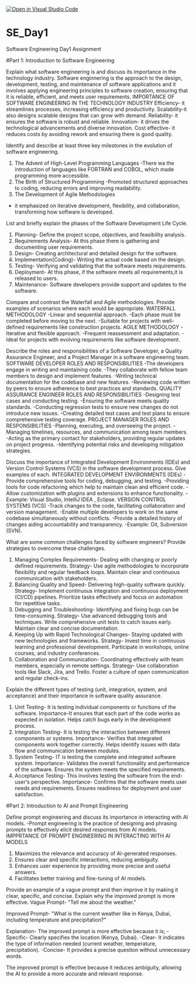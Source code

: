 [![Open in Visual Studio Code](https://classroom.github.com/assets/open-in-vscode-2e0aaae1b6195c2367325f4f02e2d04e9abb55f0b24a779b69b11b9e10269abc.svg)](https://classroom.github.com/online_ide?assignment_repo_id=18435047&assignment_repo_type=AssignmentRepo)
# SE_Day1
Software Engineering Day1 Assignment

#Part 1: Introduction to Software Engineering

Explain what software engineering is and discuss its importance in the technology industry.
Software enginnering is the approach to the design, development, testing, and maintenance of software applications and it involves applying engineering principles to software creation, ensuring that it is reliable, efficient, and meets user requirements.
IMPORTANCE OF SOFTWARE ENGINEERING IN THE TECHNOLOGY INDUSTRY
Efficiency- it streamlines processes, increasing efficiency and productivity.
Scalability-it also designs scalable designs that can grow with demand.
Reliability- it ensures the software is robust and reliable.
Innovation- it drives the technological advancements and diverse innovation.
Cost effective- it reduces costs by avoiding rework and ensuring there is good quality.

Identify and describe at least three key milestones in the evolution of software engineering.
1. The Advent of High-Level Programming Languages
-There wa the introduction of languages like FORTRAN and COBOL, which made programming more accessible. 
2. The Birth of Structured Programming
-Promoted structured approaches to coding, reducing errors and improving readability.
3. The Development of Agile Methodologies
- it emphasized on iterative development, flexibility, and collaboration, transforming how software is developed.

List and briefly explain the phases of the Software Development Life Cycle.
1. Planning- Define the project scope, objectives, and feasibility analysis.
2. Requirements Analysis- At this phase there is gathering and documenting user requirements.
3. Design- Creating architectural and detailed design for the software.
4. Implementation(Coding)- Writing the actual code based on the design.
5. Testing- Verifying and validating that the software meets requirements.
6. Deployment- At this phase, if the software meets all requirements,it is released to users.
7. Maintenance- Software developers provide support and updates to the software.

Compare and contrast the Waterfall and Agile methodologies. Provide examples of scenarios where each would be appropriate.
WATERFALL METHODOLOGY
-Linear and sequential approach.
-Each phase must be completed before moving to the next.
-Suitable for projects with well-defined requirements like construction projects.
AGILE METHODOLOGY
-Iterative and flexible approach.
-Frequent reassessment and adaptation.
-Ideal for projects with evolving requirements like software development.

Describe the roles and responsibilities of a Software Developer, a Quality Assurance Engineer, and a Project Manager in a software engineering team.
SOFTWARE DEVELOPER ROLES AND RESPONSIBILITIES
-The developers engage in writing and maintaining code.
-They collaborate with fellow team members to design and implement features.
-Writing technical documentation for the codebase and new features.
-Reviewing code written by peers to ensure adherence to best practices and standards.
QUALITY ASSURANCE ENGINEER ROLES AND RESPONSIBILITIES
-Designing test cases and conducting testing.
-Ensuring the software meets quality standards.
-Conducting regression tests to ensure new changes do not introduce new issues.
-Creating detailed test cases and test plans to ensure comprehensive testing coverage.
PROJECT MANAGER ROLES AND RESPONSIBILITIES
-Planning, executing, and overseeing the project.
-Managing timelines, resources, and communication among team members.
-Acting as the primary contact for stakeholders, providing regular updates on project progress.
-Identifying potential risks and developing mitigation strategies.

Discuss the importance of Integrated Development Environments (IDEs) and Version Control Systems (VCS) in the software development process. Give examples of each.
INTEGRATED DEVELOPMENT ENVIRONMENTS (IDEs)
-Provide comprehensive tools for coding, debugging, and testing.
-Providing tools for code refactoring which help to maintain clean and efficient code.
-Allow customization with plugins and extensions to enhance functionality.
-Example: Visual Studio, IntelliJ IDEA , Eclipse.
VERSION CONTROL SYSTEMS (VCS)
-Track changes to the code, facilitating collaboration and version management.
-Enable multiple developers to work on the same codebase simultaneously without conflicts.
-Provide a detailed history of changes aiding accountability and transparency.
-Example: Git, Subversion (SVN).

What are some common challenges faced by software engineers? Provide strategies to overcome these challenges.
1. Managing Complex Requirements- Dealing with changing or poorly defined requirements.
Strategy- Use agile methodologies to incorporate flexibility and regular feedback loops. Maintain clear and continuous communication with stakeholders.
2. Balancing Quality and Speed- Delivering high-quality software quickly.
Strategy- Implement continuous integration and continuous deployment (CI/CD) pipelines. Prioritize tasks effectively and focus on automation for repetitive tasks.
3. Debugging and Troubleshooting- Identifying and fixing bugs can be time-consuming.
Strategy- Use advanced debugging tools and techniques. Write comprehensive unit tests to catch issues early. Maintain clear and concise documentation.
4. Keeping Up with Rapid Technological Changes- Staying updated with new technologies and frameworks.
Strategy- Invest time in continuous learning and professional development. Participate in workshops, online courses, and industry conferences.
5. Collaboration and Communication- Coordinating effectively with team members, especially in remote settings.
Strategy- Use collaboration tools like Slack, Jira, and Trello. Foster a culture of open communication and regular check-ins.

Explain the different types of testing (unit, integration, system, and acceptance) and their importance in software quality assurance.
1. Unit Testing- It is testing individual components or functions of the software.
Importance-It ensures that each part of the code works as expected in isolation. Helps catch bugs early in the development process.
2. Integration Testing- It is testing the interaction between different components or systems.
Importance- Verifies that integrated components work together correctly. Helps identify issues with data flow and communication between modules.
3. System Testing- IT is testing the complete and integrated software system.
Importance- Validates the overall functionality and performance of the software. Ensures the system meets the specified requirements.
4. Acceptance Testing- This involves testing the software from the end-user's perspective.
Importance- Confirms that the software meets user needs and requirements. Ensures readiness for deployment and user satisfaction.


#Part 2: Introduction to AI and Prompt Engineering

Define prompt engineering and discuss its importance in interacting with AI models.
-Prompt engineering is the practice of designing and phrasing prompts to effectively elicit desired responses from AI models.
IMPPRTANCE OF PROMPT ENGINEERING IN INTERACTING WITH AI MODELS 
1. Maximizes the relevance and accuracy of AI-generated responses.
2. Ensures clear and specific interactions, reducing ambiguity.
3. Enhances user experience by providing more precise and useful answers.
4. Facilitates better training and fine-tuning of AI models.

Provide an example of a vague prompt and then improve it by making it clear, specific, and concise. Explain why the improved prompt is more effective.
Vague Prompt- "Tell me about the weather."

Improved Prompt- "What is the current weather like in Kenya, Dubai, including temperature and precipitation?"

Explanation- The improved prompt is more effective because it is;
-Specific- Clearly specifies the location (Kenya, Dubai).
-Clear- It indicates the type of information needed (current weather, temperature, precipitation).
-Concise- It provides a precise question without unnecessary words.

The improved prompt is effective because it reduces ambiguity, allowing the AI to provide a more accurate and relevant response.
